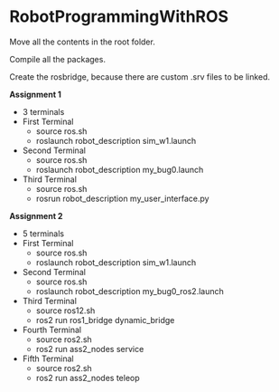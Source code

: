 # RobotProgrammingWithROS
Move all the contents in the root folder.

Compile all the packages.

Create the rosbridge, because there are custom .srv files to be linked.

**Assignment 1**
- 3 terminals
- First Terminal
	- source ros.sh
	- roslaunch robot_description sim_w1.launch
- Second Terminal
	- source ros.sh
	- roslaunch robot_description my_bug0.launch
- Third Terminal
	- source ros.sh
	- rosrun robot_description my_user_interface.py
	

**Assignment 2**
- 5 terminals
- First Terminal
	- source ros.sh
	- roslaunch robot_description sim_w1.launch
- Second Terminal
	- source ros.sh
	- roslaunch robot_description my_bug0_ros2.launch
- Third Terminal
	- source ros12.sh
	- ros2 run ros1_bridge dynamic_bridge
- Fourth Terminal
	- source ros2.sh
	- ros2 run ass2_nodes service
- Fifth Terminal
	- source ros2.sh
	- ros2 run ass2_nodes teleop
